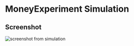 # MoneyExperiment Simulation
## Screenshot 
   ![screenshot from simulation](http://i.imgur.com/cqNswrr.png) 

